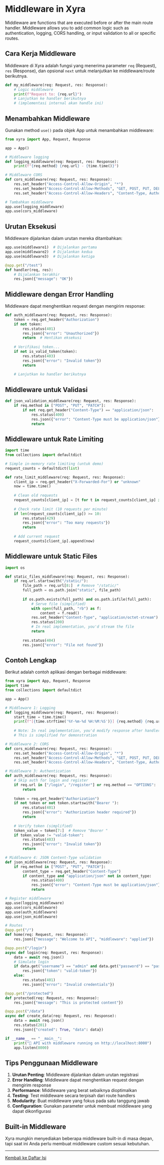 # Middleware in Xyra

Middleware are functions that are executed before or after the main route handler. Middleware allows you to add common logic such as authentication, logging, CORS handling, or input validation to all or specific routes.

## Cara Kerja Middleware

Middleware di Xyra adalah fungsi yang menerima parameter `req` (Request), `res` (Response), dan opsional `next` untuk melanjutkan ke middleware/route berikutnya.

```python
def my_middleware(req: Request, res: Response):
    # Logic middleware
    print(f"Request to: {req.url}")
    # Lanjutkan ke handler berikutnya
    # (implementasi internal akan handle ini)
```

## Menambahkan Middleware

Gunakan method `use()` pada objek App untuk menambahkan middleware:

```python
from xyra import App, Request, Response

app = App()

# Middleware logging
def logging_middleware(req: Request, res: Response):
    print(f"{req.method} {req.url} - {time.time()}")

# Middleware CORS
def cors_middleware(req: Request, res: Response):
    res.set_header("Access-Control-Allow-Origin", "*")
    res.set_header("Access-Control-Allow-Methods", "GET, POST, PUT, DELETE")
    res.set_header("Access-Control-Allow-Headers", "Content-Type, Authorization")

# Tambahkan middleware
app.use(logging_middleware)
app.use(cors_middleware)
```

## Urutan Eksekusi

Middleware dijalankan dalam urutan mereka ditambahkan:

```python
app.use(middleware1)  # Dijalankan pertama
app.use(middleware2)  # Dijalankan kedua
app.use(middleware3)  # Dijalankan ketiga

@app.get("/test")
def handler(req, res):
    # Dijalankan terakhir
    res.json({"message": "OK"})
```

## Middleware dengan Error Handling

Middleware dapat menghentikan request dengan mengirim response:

```python
def auth_middleware(req: Request, res: Response):
    token = req.get_header("Authorization")
    if not token:
        res.status(401)
        res.json({"error": "Unauthorized"})
        return  # Hentikan eksekusi
    
    # Verifikasi token...
    if not is_valid_token(token):
        res.status(403)
        res.json({"error": "Invalid token"})
        return
    
    # Lanjutkan ke handler berikutnya
```

## Middleware untuk Validasi

```python
def json_validation_middleware(req: Request, res: Response):
    if req.method in ["POST", "PUT", "PATCH"]:
        if not req.get_header("Content-Type") == "application/json":
            res.status(400)
            res.json({"error": "Content-Type must be application/json"})
            return
```

## Middleware untuk Rate Limiting

```python
import time
from collections import defaultdict

# Simple in-memory rate limiting (untuk demo)
request_counts = defaultdict(list)

def rate_limit_middleware(req: Request, res: Response):
    client_ip = req.get_header("X-Forwarded-For") or "unknown"
    now = time.time()
    
    # Clean old requests
    request_counts[client_ip] = [t for t in request_counts[client_ip] if now - t < 60]
    
    # Check rate limit (10 requests per minute)
    if len(request_counts[client_ip]) >= 10:
        res.status(429)
        res.json({"error": "Too many requests"})
        return
    
    # Add current request
    request_counts[client_ip].append(now)
```

## Middleware untuk Static Files

```python
import os

def static_files_middleware(req: Request, res: Response):
    if req.url.startswith("/static/"):
        file_path = req.url[8:]  # Remove "/static/"
        full_path = os.path.join("static", file_path)
        
        if os.path.exists(full_path) and os.path.isfile(full_path):
            # Serve file (simplified)
            with open(full_path, "rb") as f:
                content = f.read()
            res.set_header("Content-Type", "application/octet-stream")
            res.status(200)
            # In real implementation, you'd stream the file
            return
        
        res.status(404)
        res.json({"error": "File not found"})
```

## Contoh Lengkap

Berikut adalah contoh aplikasi dengan berbagai middleware:

```python
from xyra import App, Request, Response
import time
from collections import defaultdict

app = App()

# Middleware 1: Logging
def logging_middleware(req: Request, res: Response):
    start_time = time.time()
    print(f"[{time.strftime('%Y-%m-%d %H:%M:%S')}] {req.method} {req.url}")
    
    # Note: In real implementation, you'd modify response after handler
    # This is simplified for demonstration

# Middleware 2: CORS
def cors_middleware(req: Request, res: Response):
    res.set_header("Access-Control-Allow-Origin", "*")
    res.set_header("Access-Control-Allow-Methods", "GET, POST, PUT, DELETE, OPTIONS")
    res.set_header("Access-Control-Allow-Headers", "Content-Type, Authorization")

# Middleware 3: Authentication
def auth_middleware(req: Request, res: Response):
    # Skip auth for login and register
    if req.url in ["/login", "/register"] or req.method == "OPTIONS":
        return
    
    token = req.get_header("Authorization")
    if not token or not token.startswith("Bearer "):
        res.status(401)
        res.json({"error": "Authorization header required"})
        return
    
    # Verify token (simplified)
    token_value = token[7:]  # Remove "Bearer "
    if token_value != "valid-token":
        res.status(403)
        res.json({"error": "Invalid token"})
        return

# Middleware 4: JSON Content-Type validation
def json_middleware(req: Request, res: Response):
    if req.method in ["POST", "PUT", "PATCH"]:
        content_type = req.get_header("Content-Type")
        if content_type and "application/json" not in content_type:
            res.status(400)
            res.json({"error": "Content-Type must be application/json"})
            return

# Register middleware
app.use(logging_middleware)
app.use(cors_middleware)
app.use(auth_middleware)
app.use(json_middleware)

# Routes
@app.get("/")
def home(req: Request, res: Response):
    res.json({"message": "Welcome to API", "middleware": "applied"})

@app.post("/login")
async def login(req: Request, res: Response):
    data = await req.json()
    # Simulate login
    if data.get("username") == "admin" and data.get("password") == "password":
        res.json({"token": "valid-token"})
    else:
        res.status(401)
        res.json({"error": "Invalid credentials"})

@app.get("/protected")
def protected(req: Request, res: Response):
    res.json({"message": "This is protected content"})

@app.post("/data")
async def create_data(req: Request, res: Response):
    data = await req.json()
    res.status(201)
    res.json({"created": True, "data": data})

if __name__ == "__main__":
    print("🚀 API with middleware running on http://localhost:8000")
    app.listen(8000)
```

## Tips Penggunaan Middleware

1. **Urutan Penting**: Middleware dijalankan dalam urutan registrasi
2. **Error Handling**: Middleware dapat menghentikan request dengan mengirim response
3. **Performance**: Middleware yang berat sebaiknya dioptimalkan
4. **Testing**: Test middleware secara terpisah dari route handlers
5. **Modularity**: Buat middleware yang fokus pada satu tanggung jawab
6. **Configuration**: Gunakan parameter untuk membuat middleware yang dapat dikonfigurasi

## Built-in Middleware

Xyra mungkin menyediakan beberapa middleware built-in di masa depan, tapi saat ini Anda perlu membuat middleware custom sesuai kebutuhan.

---

[Kembali ke Daftar Isi](../README.md)